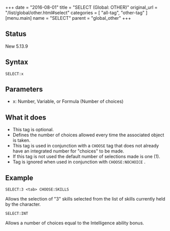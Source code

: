 +++
date = "2016-08-01"
title = "SELECT (Global: OTHER)"
original_url = "/list/global/other.html#select"
categories = [ "all-tag", "other-tag" ]
[menu.main]
    name = "SELECT"
    parent = "global_other"
+++

## Status

New 5.13.9

## Syntax

`SELECT:x`

## Parameters

-   x: Number, Variable, or Formula (Number of choices)



What it does
------------

-   This tag is optional.
-   Defines the number of choices allowed every time the associated
    object is taken.
-   This tag is used in conjunction with a `CHOOSE` tag that does not
    already have an integrated number for "choices" to be made.
-   If this tag is not used the default number of selections made is
    one (1).
-   Tag is ignored when used in conjunction with `CHOOSE:NOCHOICE` .

Example
-------

`SELECT:3 <tab> CHOOSE:SKILLS`

Allows the selection of "3" skills selected from the list of skills
currently held by the character.

`SELECT:INT`

Allows a number of choices equal to the Intelligence ability bonus.

